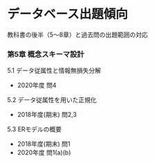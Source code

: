 # データベース出題傾向
教科書の後半（5〜8章）と過去問の出題範囲の対応

### 第5章 概念スキーマ設計
5.1 データ従属性と情報無損失分解
- 2020年度 問4

5.2 データ従属性を用いた正規化
- 2018年度(期末) 問2,3

5.3 ERモデルの概要
- 2018年度(期末) 問1
- 2020年度 問1(a)(b)